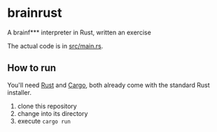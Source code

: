 # brainrust
A brainf*** interpreter in Rust, written an exercise

The actual code is in [src/main.rs](src/main.rs).

## How to run

You'll need [Rust](http://www.rust-lang.org) and [Cargo](http://doc.crates.io), both already come with the standard Rust installer.

1. clone this repository
1. change into its directory
1. execute `cargo run`
